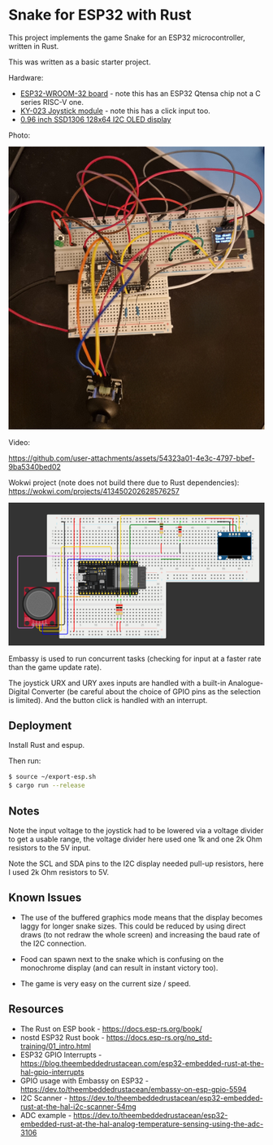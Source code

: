 # Snake for ESP32 with Rust

This project implements the game Snake for an ESP32 microcontroller,
written in Rust.

This was written as a basic starter project.

Hardware:
- [ESP32-WROOM-32 board](https://www.az-delivery.de/en/products/esp32-developmentboard) - note this has an ESP32 Qtensa chip not a C series RISC-V one.
- [KY-023 Joystick module](https://www.az-delivery.de/en/products/joystick-modul) - note this has a click input too.
- [0.96 inch SSD1306 128x64 I2C OLED display](https://www.az-delivery.de/en/products/0-96zolldisplay)

Photo:

![Photo of breadboard](./breadboardphoto_small.jpg)

Video:

https://github.com/user-attachments/assets/54323a01-4e3c-4797-bbef-9ba5340bed02

Wokwi project (note does not build there due to Rust dependencies): https://wokwi.com/projects/413450202628576257

![Breadboard diagram](./diagram.png)

Embassy is used to run concurrent tasks (checking for input at a faster
rate than the game update rate). 

The joystick URX and URY axes inputs are handled with a built-in
Analogue-Digital Converter (be careful about the choice of GPIO pins as
the selection is limited). And the button click is handled with an
interrupt.

## Deployment

Install Rust and espup.

Then run:

```bash
$ source ~/export-esp.sh
$ cargo run --release
```

## Notes

Note the input voltage to the joystick had to be lowered via a voltage
divider to get a usable range, the voltage divider here used one 1k and
one 2k Ohm resistors to the 5V input.

Note the SCL and SDA pins to the I2C display needed pull-up resistors,
here I used 2k Ohm resistors to 5V.

## Known Issues

- The use of the buffered graphics mode means that the display becomes
  laggy for longer snake sizes. This could be reduced by using direct
  draws (to not redraw the whole screen) and increasing the baud rate of
  the I2C connection.

- Food can spawn next to the snake which is confusing on the monochrome
  display (and can result in instant victory too).

- The game is very easy on the current size / speed.

## Resources

- The Rust on ESP book - https://docs.esp-rs.org/book/
- nostd ESP32 Rust book - https://docs.esp-rs.org/no_std-training/01_intro.html
- ESP32 GPIO Interrupts - https://blog.theembeddedrustacean.com/esp32-embedded-rust-at-the-hal-gpio-interrupts
- GPIO usage with Embassy on ESP32 - https://dev.to/theembeddedrustacean/embassy-on-esp-gpio-5594
- I2C Scanner - https://dev.to/theembeddedrustacean/esp32-embedded-rust-at-the-hal-i2c-scanner-54mg
- ADC example - https://dev.to/theembeddedrustacean/esp32-embedded-rust-at-the-hal-analog-temperature-sensing-using-the-adc-3106

